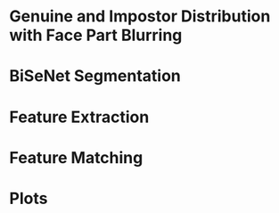 # Genuine and Impostor Distribution with Face Part Blurring

# BiSeNet Segmentation
# Feature Extraction
# Feature Matching
# Plots


